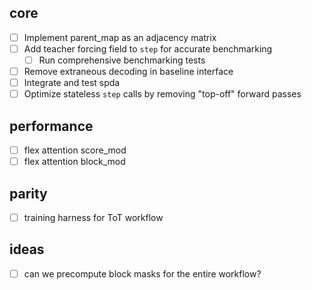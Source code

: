 ## core
- [ ] Implement parent_map as an adjacency matrix
- [ ] Add teacher forcing field to `step` for accurate benchmarking
  - [ ] Run comprehensive benchmarking tests
- [ ] Remove extraneous decoding in baseline interface
- [ ] Integrate and test spda
- [ ] Optimize stateless `step` calls by removing "top-off" forward passes

## performance
- [ ] flex attention score_mod
- [ ] flex attention block_mod

## parity
- [ ] training harness for ToT workflow

## ideas
- [ ] can we precompute block masks for the entire workflow?
